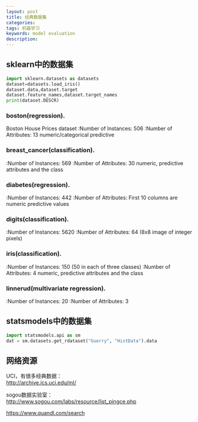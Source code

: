 ```yaml
---
layout: post
title: 经典数据集
categories:
tags: 机器学习
keywords: model evaluation
description:
---
```


## sklearn中的数据集

```py
import sklearn.datasets as datasets
dataset=datasets.load_iris()
dataset.data,dataset.target
dataset.feature_names,dataset.target_names
print(dataset.DESCR)
```

### boston(regression).
Boston House Prices dataset
:Number of Instances: 506
:Number of Attributes: 13 numeric/categorical predictive

### breast_cancer(classification).
:Number of Instances: 569
:Number of Attributes: 30 numeric, predictive attributes and the class

### diabetes(regression).
:Number of Instances: 442
:Number of Attributes: First 10 columns are numeric predictive values

### digits(classification).
:Number of Instances: 5620
:Number of Attributes: 64 (8x8 image of integer pixels)

### iris(classification).

:Number of Instances: 150 (50 in each of three classes)
:Number of Attributes: 4 numeric, predictive attributes and the class

### linnerud(multivariate regression).

:Number of Instances: 20
:Number of Attributes: 3



## statsmodels中的数据集
```py
import statsmodels.api as sm
dat = sm.datasets.get_rdataset("Guerry", "HistData").data
```


## 网络资源
UCI，有很多经典数据：  
http://archive.ics.uci.edu/ml/

sogou数据实验室：  
http://www.sogou.com/labs/resource/list_pingce.php  

https://www.quandl.com/search   
